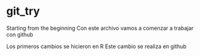 # git_try
Starting from the beginning
Con este archivo vamos a comenzar a trabajar con github


Los primeros cambios se hicieron en R
Este cambio se realiza en github
